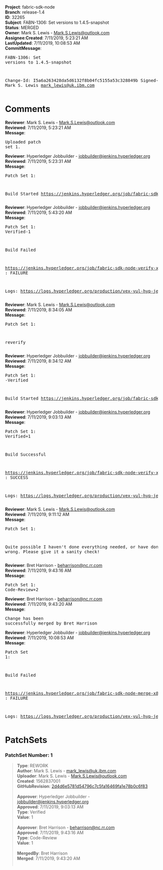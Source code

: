 <strong>Project</strong>: fabric-sdk-node</br><strong>Branch</strong>: release-1.4<br><strong>ID</strong>: 32265<br><strong>Subject</strong>: FABN-1306: Set versions to 1.4.5-snapshot<br><strong>Status</strong>: MERGED<br><strong>Owner</strong>: Mark S. Lewis - Mark.S.Lewis@outlook.com<br><strong>Assignee</strong>:<strong>Created</strong>: 7/11/2019, 5:23:21 AM<br><strong>LastUpdated</strong>: 7/11/2019, 10:08:53 AM<br><strong>CommitMessage</strong>:<br><pre>FABN-1306: Set versions to 1.4.5-snapshot

Change-Id: I5a6a263428da5d6132f8b04fc5155a53c328849b
Signed-off-by: Mark S. Lewis <mark_lewis@uk.ibm.com>
</pre><h1>Comments</h1><strong>Reviewer</strong>: Mark S. Lewis - Mark.S.Lewis@outlook.com<br><strong>Reviewed</strong>: 7/11/2019, 5:23:21 AM<br><strong>Message</strong>: <pre>Uploaded patch set 1.</pre><strong>Reviewer</strong>: Hyperledger Jobbuilder - jobbuilder@jenkins.hyperledger.org<br><strong>Reviewed</strong>: 7/11/2019, 5:23:31 AM<br><strong>Message</strong>: <pre>Patch Set 1:

Build Started https://jenkins.hyperledger.org/job/fabric-sdk-node-verify-x86_64/2684/</pre><strong>Reviewer</strong>: Hyperledger Jobbuilder - jobbuilder@jenkins.hyperledger.org<br><strong>Reviewed</strong>: 7/11/2019, 5:43:20 AM<br><strong>Message</strong>: <pre>Patch Set 1: Verified-1

Build Failed 

https://jenkins.hyperledger.org/job/fabric-sdk-node-verify-x86_64/2684/ : FAILURE

Logs: https://logs.hyperledger.org/production/vex-yul-hyp-jenkins-3/fabric-sdk-node-verify-x86_64/2684</pre><strong>Reviewer</strong>: Mark S. Lewis - Mark.S.Lewis@outlook.com<br><strong>Reviewed</strong>: 7/11/2019, 8:34:05 AM<br><strong>Message</strong>: <pre>Patch Set 1:

reverify</pre><strong>Reviewer</strong>: Hyperledger Jobbuilder - jobbuilder@jenkins.hyperledger.org<br><strong>Reviewed</strong>: 7/11/2019, 8:34:12 AM<br><strong>Message</strong>: <pre>Patch Set 1: -Verified

Build Started https://jenkins.hyperledger.org/job/fabric-sdk-node-verify-x86_64/2685/</pre><strong>Reviewer</strong>: Hyperledger Jobbuilder - jobbuilder@jenkins.hyperledger.org<br><strong>Reviewed</strong>: 7/11/2019, 9:03:13 AM<br><strong>Message</strong>: <pre>Patch Set 1: Verified+1

Build Successful 

https://jenkins.hyperledger.org/job/fabric-sdk-node-verify-x86_64/2685/ : SUCCESS

Logs: https://logs.hyperledger.org/production/vex-yul-hyp-jenkins-3/fabric-sdk-node-verify-x86_64/2685</pre><strong>Reviewer</strong>: Mark S. Lewis - Mark.S.Lewis@outlook.com<br><strong>Reviewed</strong>: 7/11/2019, 9:11:12 AM<br><strong>Message</strong>: <pre>Patch Set 1:

Quite possible I haven't done everything needed, or have done it wrong. Please give it a sanity check!</pre><strong>Reviewer</strong>: Bret Harrison - beharrison@nc.rr.com<br><strong>Reviewed</strong>: 7/11/2019, 9:43:16 AM<br><strong>Message</strong>: <pre>Patch Set 1: Code-Review+2</pre><strong>Reviewer</strong>: Bret Harrison - beharrison@nc.rr.com<br><strong>Reviewed</strong>: 7/11/2019, 9:43:20 AM<br><strong>Message</strong>: <pre>Change has been successfully merged by Bret Harrison</pre><strong>Reviewer</strong>: Hyperledger Jobbuilder - jobbuilder@jenkins.hyperledger.org<br><strong>Reviewed</strong>: 7/11/2019, 10:08:53 AM<br><strong>Message</strong>: <pre>Patch Set 1:

Build Failed 

https://jenkins.hyperledger.org/job/fabric-sdk-node-merge-x86_64/420/ : FAILURE

Logs: https://logs.hyperledger.org/production/vex-yul-hyp-jenkins-3/fabric-sdk-node-merge-x86_64/420</pre><h1>PatchSets</h1><h3>PatchSet Number: 1</h3><blockquote><strong>Type</strong>: REWORK<br><strong>Author</strong>: Mark S. Lewis - mark_lewis@uk.ibm.com<br><strong>Uploader</strong>: Mark S. Lewis - Mark.S.Lewis@outlook.com<br><strong>Created</strong>: 1562837001<br><strong>GitHubRevision</strong>: [2d4d6e5781d54796c7c5fa16469fa1e78b0c6f83](https://github.com/hyperledger/fabric-sdk-node/commit/2d4d6e5781d54796c7c5fa16469fa1e78b0c6f83)<br><br><strong>Approver</strong>: Hyperledger Jobbuilder - jobbuilder@jenkins.hyperledger.org<br><strong>Approved</strong>: 7/11/2019, 9:03:13 AM<br><strong>Type</strong>: Verified<br><strong>Value</strong>: 1<br><br><strong>Approver</strong>: Bret Harrison - beharrison@nc.rr.com<br><strong>Approved</strong>: 7/11/2019, 9:43:16 AM<br><strong>Type</strong>: Code-Review<br><strong>Value</strong>: 1<br><br><strong>MergedBy</strong>: Bret Harrison<br><strong>Merged</strong>: 7/11/2019, 9:43:20 AM<br><br></blockquote>